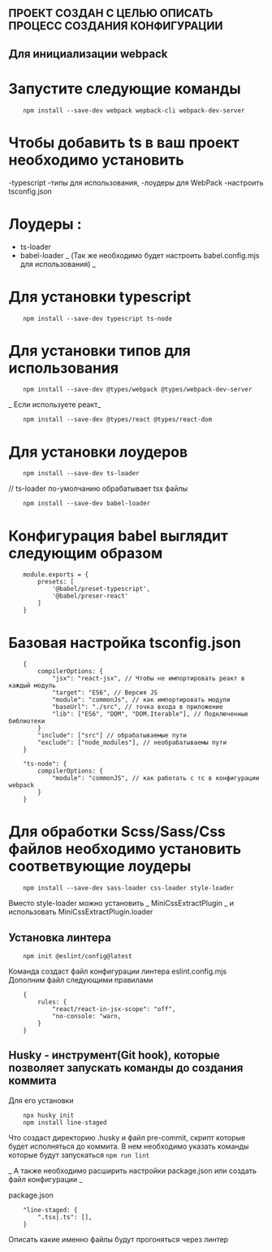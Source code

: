 ## ПРОЕКТ СОЗДАН С ЦЕЛЬЮ ОПИСАТЬ ПРОЦЕСС СОЗДАНИЯ КОНФИГУРАЦИИ ##

## Для инициализации webpack ## 

# Запустите следующие команды  #
```
    npm install --save-dev webpack wepback-cli webpack-dev-server
```

#  Чтобы добавить ts в ваш проект необходимо установить # 
-typescript
-типы для использования,
-лоудеры для WebPack 
-настроить tsconfig.json

#  Лоудеры : #
 - ts-loader
 - babel-loader _ (Так же необходимо будет настроить babel.config.mjs для использования) _

# Для установки typescript  #
```
    npm install --save-dev typescript ts-node
```

#  Для установки типов для использования  #
```
    npm install --save-dev @types/webpack @types/webpack-dev-server

```
_ Если используете реакт_
``` 
    npm install --save-dev @types/react @types/react-dom
```

#  Для установки лоудеров  #
```
    npm install --save-dev ts-loader 
```
// ts-loader по-умолчанию обрабатывает tsx файлы
```
    npm install --save-dev babel-loader
```

# Конфигурация babel выглядит следующим образом #
```
    module.exports = {
        presets: [
            '@babel/preset-typescript',
            '@babel/preser-react'
        ]
    }
```

#  Базовая настройка tsconfig.json  #
```
    {
        compilerOptions: {
            "jsx": "react-jsx", // Чтобы не импортировать реакт в каждый модуль
            "target": "ES6", // Версия JS 
            "module": "commonJs", // как импортировать модули
            "baseUrl": "./src", // точка входа в приложение
            "lib": ["ES6", "DOM", "DOM.Iterable"], // Подключенные библиотеки
        }
        "include": ["src"] // обрабатываемые пути
        "exclude": ["node_modules"], // необрабатываемы пути
    }

    "ts-node": {
        compilerOptions: {
            "module": "commonJS", // как работать с тс в конфигурации webpack
        }
    }
```

#  Для обработки Scss/Sass/Css файлов необходимо установить соответвующие лоудеры  #
```
    npm install --save-dev sass-loader css-loader style-loader
```
Вместо style-loader можно установить _ MiniCssExtractPlugin _ и использовать MiniCssExtractPlugin.loader


## Установка линтера ##
```
    npm init @eslint/config@latest
```
 Команда создаст файл конфигурации линтера eslint.config.mjs 
Дополним файл следующими правилами
```
    {
        rules: {
            "react/react-in-jsx-scope": "off",
            "no-console: "warn,
        }
    }
```

## Husky - инструмент(Git hook), которые позволяет запускать команды до создания коммита  ##

  Для его установки  
```
    npx husky init
    npm install line-staged 
```
Что создаст директорию .husky и файл pre-commit, скрипт которые будет исполняться до коммита.
    В нем необходимо указать команды которые будут запускаться
    ``` npm run lint ```

_ А также необходимо расширить настройки package.json или создать файл конфигурации _

package.json
```
    "line-staged: {
        ".tsx|.ts": [],
    }
```
Описать какие именно файлы будут прогоняться через линтер
